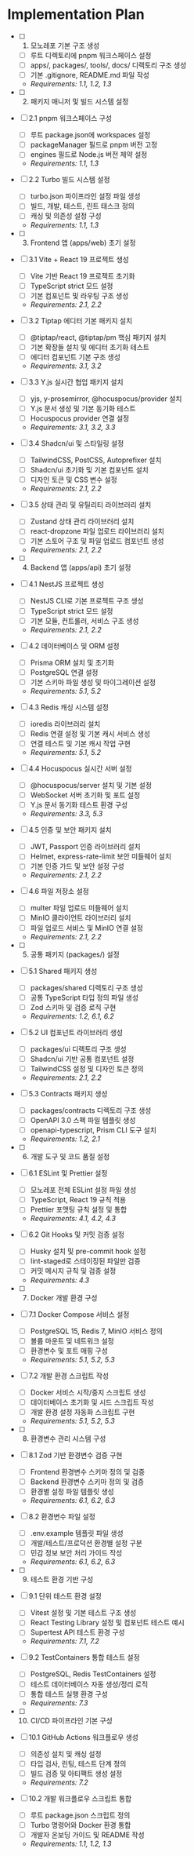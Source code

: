 # Implementation Plan

- [ ] 1. 모노레포 기본 구조 생성
  - [ ] 루트 디렉토리에 pnpm 워크스페이스 설정
  - [ ] apps/, packages/, tools/, docs/ 디렉토리 구조 생성
  - [ ] 기본 .gitignore, README.md 파일 작성
  - _Requirements: 1.1, 1.2, 1.3_

- [ ] 2. 패키지 매니저 및 빌드 시스템 설정
- [ ] 2.1 pnpm 워크스페이스 구성
  - [ ] 루트 package.json에 workspaces 설정
  - [ ] packageManager 필드로 pnpm 버전 고정
  - [ ] engines 필드로 Node.js 버전 제약 설정
  - _Requirements: 1.1, 1.3_

- [ ] 2.2 Turbo 빌드 시스템 설정
  - [ ] turbo.json 파이프라인 설정 파일 생성
  - [ ] 빌드, 개발, 테스트, 린트 태스크 정의
  - [ ] 캐싱 및 의존성 설정 구성
  - _Requirements: 1.1, 1.3_

- [ ] 3. Frontend 앱 (apps/web) 초기 설정
- [ ] 3.1 Vite + React 19 프로젝트 생성
  - [ ] Vite 기반 React 19 프로젝트 초기화
  - [ ] TypeScript strict 모드 설정
  - [ ] 기본 컴포넌트 및 라우팅 구조 생성
  - _Requirements: 2.1, 2.2_

- [ ] 3.2 Tiptap 에디터 기본 패키지 설치
  - [ ] @tiptap/react, @tiptap/pm 핵심 패키지 설치
  - [ ] 기본 확장들 설치 및 에디터 초기화 테스트
  - [ ] 에디터 컴포넌트 기본 구조 생성
  - _Requirements: 3.1, 3.2_

- [ ] 3.3 Y.js 실시간 협업 패키지 설치
  - [ ] yjs, y-prosemirror, @hocuspocus/provider 설치
  - [ ] Y.js 문서 생성 및 기본 동기화 테스트
  - [ ] Hocuspocus provider 연결 설정
  - _Requirements: 3.1, 3.2, 3.3_

- [ ] 3.4 Shadcn/ui 및 스타일링 설정
  - [ ] TailwindCSS, PostCSS, Autoprefixer 설치
  - [ ] Shadcn/ui 초기화 및 기본 컴포넌트 설치
  - [ ] 디자인 토큰 및 CSS 변수 설정
  - _Requirements: 2.1, 2.2_

- [ ] 3.5 상태 관리 및 유틸리티 라이브러리 설치
  - [ ] Zustand 상태 관리 라이브러리 설치
  - [ ] react-dropzone 파일 업로드 라이브러리 설치
  - [ ] 기본 스토어 구조 및 파일 업로드 컴포넌트 생성
  - _Requirements: 2.1, 2.2_

- [ ] 4. Backend 앱 (apps/api) 초기 설정
- [ ] 4.1 NestJS 프로젝트 생성
  - [ ] NestJS CLI로 기본 프로젝트 구조 생성
  - [ ] TypeScript strict 모드 설정
  - [ ] 기본 모듈, 컨트롤러, 서비스 구조 생성
  - _Requirements: 2.1, 2.2_

- [ ] 4.2 데이터베이스 및 ORM 설정
  - [ ] Prisma ORM 설치 및 초기화
  - [ ] PostgreSQL 연결 설정
  - [ ] 기본 스키마 파일 생성 및 마이그레이션 설정
  - _Requirements: 5.1, 5.2_

- [ ] 4.3 Redis 캐싱 시스템 설정
  - [ ] ioredis 라이브러리 설치
  - [ ] Redis 연결 설정 및 기본 캐시 서비스 생성
  - [ ] 연결 테스트 및 기본 캐시 작업 구현
  - _Requirements: 5.1, 5.2_

- [ ] 4.4 Hocuspocus 실시간 서버 설정
  - [ ] @hocuspocus/server 설치 및 기본 설정
  - [ ] WebSocket 서버 초기화 및 포트 설정
  - [ ] Y.js 문서 동기화 테스트 환경 구성
  - _Requirements: 3.3, 5.3_

- [ ] 4.5 인증 및 보안 패키지 설치
  - [ ] JWT, Passport 인증 라이브러리 설치
  - [ ] Helmet, express-rate-limit 보안 미들웨어 설치
  - [ ] 기본 인증 가드 및 보안 설정 구성
  - _Requirements: 2.1, 2.2_

- [ ] 4.6 파일 저장소 설정
  - [ ] multer 파일 업로드 미들웨어 설치
  - [ ] MinIO 클라이언트 라이브러리 설치
  - [ ] 파일 업로드 서비스 및 MinIO 연결 설정
  - _Requirements: 2.1, 2.2_

- [ ] 5. 공통 패키지 (packages/) 설정
- [ ] 5.1 Shared 패키지 생성
  - [ ] packages/shared 디렉토리 구조 생성
  - [ ] 공통 TypeScript 타입 정의 파일 생성
  - [ ] Zod 스키마 및 검증 로직 구현
  - _Requirements: 1.2, 6.1, 6.2_

- [ ] 5.2 UI 컴포넌트 라이브러리 생성
  - [ ] packages/ui 디렉토리 구조 생성
  - [ ] Shadcn/ui 기반 공통 컴포넌트 설정
  - [ ] TailwindCSS 설정 및 디자인 토큰 정의
  - _Requirements: 2.1, 2.2_

- [ ] 5.3 Contracts 패키지 생성
  - [ ] packages/contracts 디렉토리 구조 생성
  - [ ] OpenAPI 3.0 스펙 파일 템플릿 생성
  - [ ] openapi-typescript, Prism CLI 도구 설치
  - _Requirements: 1.2, 2.1_

- [ ] 6. 개발 도구 및 코드 품질 설정
- [ ] 6.1 ESLint 및 Prettier 설정
  - [ ] 모노레포 전체 ESLint 설정 파일 생성
  - [ ] TypeScript, React 19 규칙 적용
  - [ ] Prettier 포맷팅 규칙 설정 및 통합
  - _Requirements: 4.1, 4.2, 4.3_

- [ ] 6.2 Git Hooks 및 커밋 검증 설정
  - [ ] Husky 설치 및 pre-commit hook 설정
  - [ ] lint-staged로 스테이징된 파일만 검증
  - [ ] 커밋 메시지 규칙 및 검증 설정
  - _Requirements: 4.3_

- [ ] 7. Docker 개발 환경 구성
- [ ] 7.1 Docker Compose 서비스 설정
  - [ ] PostgreSQL 15, Redis 7, MinIO 서비스 정의
  - [ ] 볼륨 마운트 및 네트워크 설정
  - [ ] 환경변수 및 포트 매핑 구성
  - _Requirements: 5.1, 5.2, 5.3_

- [ ] 7.2 개발 환경 스크립트 작성
  - [ ] Docker 서비스 시작/중지 스크립트 생성
  - [ ] 데이터베이스 초기화 및 시드 스크립트 작성
  - [ ] 개발 환경 설정 자동화 스크립트 구현
  - _Requirements: 5.1, 5.2, 5.3_

- [ ] 8. 환경변수 관리 시스템 구성
- [ ] 8.1 Zod 기반 환경변수 검증 구현
  - [ ] Frontend 환경변수 스키마 정의 및 검증
  - [ ] Backend 환경변수 스키마 정의 및 검증
  - [ ] 환경별 설정 파일 템플릿 생성
  - _Requirements: 6.1, 6.2, 6.3_

- [ ] 8.2 환경변수 파일 설정
  - [ ] .env.example 템플릿 파일 생성
  - [ ] 개발/테스트/프로덕션 환경별 설정 구분
  - [ ] 민감 정보 보안 처리 가이드 작성
  - _Requirements: 6.1, 6.2, 6.3_

- [ ] 9. 테스트 환경 기반 구성
- [ ] 9.1 단위 테스트 환경 설정
  - [ ] Vitest 설정 및 기본 테스트 구조 생성
  - [ ] React Testing Library 설정 및 컴포넌트 테스트 예시
  - [ ] Supertest API 테스트 환경 구성
  - _Requirements: 7.1, 7.2_

- [ ] 9.2 TestContainers 통합 테스트 설정
  - [ ] PostgreSQL, Redis TestContainers 설정
  - [ ] 테스트 데이터베이스 자동 생성/정리 로직
  - [ ] 통합 테스트 실행 환경 구성
  - _Requirements: 7.3_

- [ ] 10. CI/CD 파이프라인 기본 구성
- [ ] 10.1 GitHub Actions 워크플로우 생성
  - [ ] 의존성 설치 및 캐싱 설정
  - [ ] 타입 검사, 린팅, 테스트 단계 정의
  - [ ] 빌드 검증 및 아티팩트 생성 설정
  - _Requirements: 7.2_

- [ ] 10.2 개발 워크플로우 스크립트 통합
  - [ ] 루트 package.json 스크립트 정의
  - [ ] Turbo 명령어와 Docker 환경 통합
  - [ ] 개발자 온보딩 가이드 및 README 작성
  - _Requirements: 1.1, 1.2, 1.3_